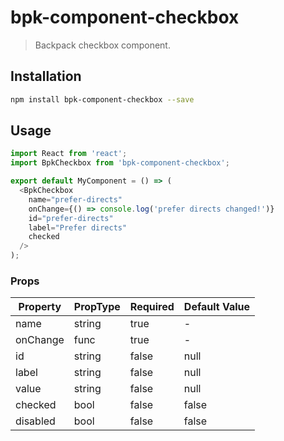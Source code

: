 # bpk-component-checkbox

> Backpack checkbox component.

## Installation

```sh
npm install bpk-component-checkbox --save
```

## Usage

```js
import React from 'react';
import BpkCheckbox from 'bpk-component-checkbox';

export default MyComponent = () => (
  <BpkCheckbox
    name="prefer-directs"
    onChange={() => console.log('prefer directs changed!')}
    id="prefer-directs"
    label="Prefer directs"
    checked
  />
);
```

### Props

| Property  | PropType | Required | Default Value |
| --------- | -------- | -------- | ------------- |
| name      | string   | true     | -             |
| onChange  | func     | true     | -             |
| id        | string   | false    | null          |
| label     | string   | false    | null          |
| value     | string   | false    | null          |
| checked   | bool     | false    | false         |
| disabled  | bool     | false    | false         |
